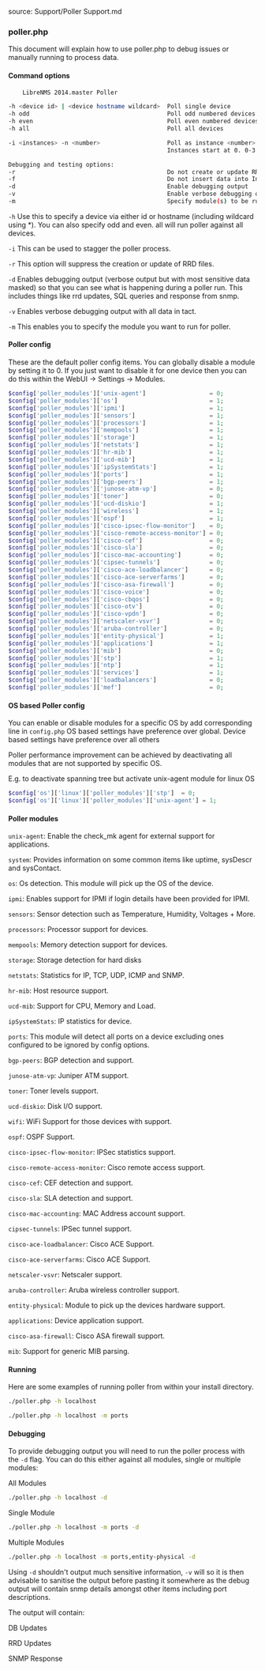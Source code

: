 source: Support/Poller Support.md
### poller.php

This document will explain how to use poller.php to debug issues or manually running to process data.

#### Command options
```bash
	LibreNMS 2014.master Poller

-h <device id> | <device hostname wildcard>  Poll single device
-h odd                                       Poll odd numbered devices  (same as -i 2 -n 0)
-h even                                      Poll even numbered devices (same as -i 2 -n 1)
-h all                                       Poll all devices

-i <instances> -n <number>                   Poll as instance <number> of <instances>
                                             Instances start at 0. 0-3 for -n 4

Debugging and testing options:
-r                                           Do not create or update RRDs
-f                                           Do not insert data into InfluxDB
-d                                           Enable debugging output
-v                                           Enable verbose debugging output
-m                                           Specify module(s) to be run
```

`-h` Use this to specify a device via either id or hostname (including wildcard using *). You can also specify odd and
even. all will run poller against all devices.

`-i` This can be used to stagger the poller process.

`-r` This option will suppress the creation or update of RRD files.

`-d` Enables debugging output (verbose output but with most sensitive data masked) so that you can see what is happening during a poller run. This includes things like rrd updates, SQL queries and response from snmp.

`-v` Enables verbose debugging output with all data in tact.

`-m` This enables you to specify the module you want to run for poller.

#### Poller config

These are the default poller config items. You can globally disable a module by setting it to 0. If you just want to
disable it for one device then you can do this within the WebUI -> Settings -> Modules.

```php
$config['poller_modules']['unix-agent']                  = 0;
$config['poller_modules']['os']                          = 1;
$config['poller_modules']['ipmi']                        = 1;
$config['poller_modules']['sensors']                     = 1;
$config['poller_modules']['processors']                  = 1;
$config['poller_modules']['mempools']                    = 1;
$config['poller_modules']['storage']                     = 1;
$config['poller_modules']['netstats']                    = 1;
$config['poller_modules']['hr-mib']                      = 1;
$config['poller_modules']['ucd-mib']                     = 1;
$config['poller_modules']['ipSystemStats']               = 1;
$config['poller_modules']['ports']                       = 1;
$config['poller_modules']['bgp-peers']                   = 1;
$config['poller_modules']['junose-atm-vp']               = 0;
$config['poller_modules']['toner']                       = 0;
$config['poller_modules']['ucd-diskio']                  = 1;
$config['poller_modules']['wireless']                    = 1;
$config['poller_modules']['ospf']                        = 1;
$config['poller_modules']['cisco-ipsec-flow-monitor']    = 0;
$config['poller_modules']['cisco-remote-access-monitor'] = 0;
$config['poller_modules']['cisco-cef']                   = 0;
$config['poller_modules']['cisco-sla']                   = 0;
$config['poller_modules']['cisco-mac-accounting']        = 0;
$config['poller_modules']['cipsec-tunnels']              = 0;
$config['poller_modules']['cisco-ace-loadbalancer']      = 0;
$config['poller_modules']['cisco-ace-serverfarms']       = 0;
$config['poller_modules']['cisco-asa-firewall']          = 0;
$config['poller_modules']['cisco-voice']                 = 0;
$config['poller_modules']['cisco-cbqos']                 = 0;
$config['poller_modules']['cisco-otv']                   = 0;
$config['poller_modules']['cisco-vpdn']                  = 0;
$config['poller_modules']['netscaler-vsvr']              = 0;
$config['poller_modules']['aruba-controller']            = 0;
$config['poller_modules']['entity-physical']             = 1;
$config['poller_modules']['applications']                = 1;
$config['poller_modules']['mib']                         = 0;
$config['poller_modules']['stp']                         = 1;
$config['poller_modules']['ntp']                         = 1;
$config['poller_modules']['services']                    = 1;
$config['poller_modules']['loadbalancers']               = 0;
$config['poller_modules']['mef']                         = 0;
```

#### OS based Poller config

You can enable or disable modules for a specific OS by add corresponding line in `config.php`
OS based settings have preference over global. Device based settings have preference over all others

Poller performance improvement can be achieved by deactivating all modules that are not supported by specific OS.

E.g. to deactivate spanning tree but activate unix-agent module for linux OS

```php
$config['os']['linux']['poller_modules']['stp']  = 0;
$config['os']['linux']['poller_modules']['unix-agent'] = 1;
```

#### Poller modules

`unix-agent`: Enable the check_mk agent for external support for applications.

`system`: Provides information on some common items like uptime, sysDescr and sysContact.

`os`: Os detection. This module will pick up the OS of the device.

`ipmi`: Enables support for IPMI if login details have been provided for IPMI.

`sensors`: Sensor detection such as Temperature, Humidity, Voltages + More.

`processors`: Processor support for devices.

`mempools`: Memory detection support for devices.

`storage`: Storage detection for hard disks

`netstats`: Statistics for IP, TCP, UDP, ICMP and SNMP.

`hr-mib`: Host resource support.

`ucd-mib`: Support for CPU, Memory and Load.

`ipSystemStats`: IP statistics for device.

`ports`: This module will detect all ports on a device excluding ones configured to be ignored by config options.

`bgp-peers`: BGP detection and support.

`junose-atm-vp`: Juniper ATM support.

`toner`: Toner levels support.

`ucd-diskio`: Disk I/O support.

`wifi`: WiFi Support for those devices with support.

`ospf`: OSPF Support.

`cisco-ipsec-flow-monitor`: IPSec statistics support.

`cisco-remote-access-monitor`: Cisco remote access support.

`cisco-cef`: CEF detection and support.

`cisco-sla`: SLA detection and support.

`cisco-mac-accounting`: MAC Address account support.

`cipsec-tunnels`: IPSec tunnel support.

`cisco-ace-loadbalancer`: Cisco ACE Support.

`cisco-ace-serverfarms`: Cisco ACE Support.

`netscaler-vsvr`: Netscaler support.

`aruba-controller`: Aruba wireless controller support.

`entity-physical`: Module to pick up the devices hardware support.

`applications`: Device application support.

`cisco-asa-firewall`: Cisco ASA firewall support.

`mib`: Support for generic MIB parsing.

#### Running

Here are some examples of running poller from within your install directory.
```bash
./poller.php -h localhost

./poller.php -h localhost -m ports
```

#### Debugging

To provide debugging output you will need to run the poller process with the `-d` flag. You can do this either against
all modules, single or multiple modules:

All Modules
```bash
./poller.php -h localhost -d
```

Single Module
```bash
./poller.php -h localhost -m ports -d
```

Multiple Modules
```bash
./poller.php -h localhost -m ports,entity-physical -d
```

Using `-d` shouldn't output much sensitive information, `-v` will so it is then advisable to sanitise the output before pasting it somewhere as the debug output will contain snmp details amongst other items including port descriptions.

The output will contain:

DB Updates

RRD Updates

SNMP Response
